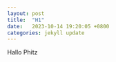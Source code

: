 ```yaml
---
layout: post
title:  "H1"
date:   2023-10-14 19:20:05 +0800
categories: jekyll update
---
```

Hallo Phitz